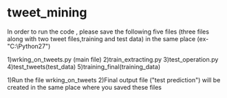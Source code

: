 tweet_mining
============
In order to run the code , please save the following five files (three files along with two tweet files,training and test data) in the same place (ex- "C:\Python27")

1)wrking_on_tweets.py (main file)
2)train_extracting.py
3)test_operation.py
4)test_tweets(test_data)
5)training_final(training_data)

1)Run the file wrking_on_tweets
2)Final output file ("test prediction") will be created in the same place where you saved these files

